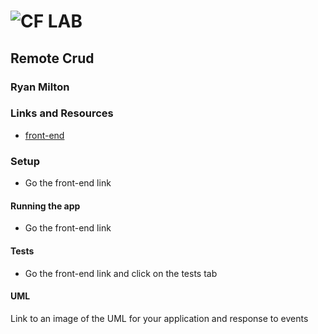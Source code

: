 ![CF](http://i.imgur.com/7v5ASc8.png) LAB
=================================================

## Remote Crud

### Ryan Milton

### Links and Resources
* [front-end](https://codesandbox.io/s/my6o9w4yj)

### Setup
* Go the front-end link 

#### Running the app
* Go the front-end link 

#### Tests
* Go the front-end link and click on the tests tab

#### UML
Link to an image of the UML for your application and response to events
